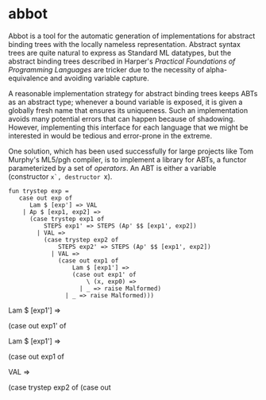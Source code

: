abbot
=====

Abbot is a tool for the automatic generation of implementations for abstract binding trees with the locally nameless representation. Abstract syntax trees are quite natural to express as Standard ML datatypes, but the abstract binding trees described in Harper's _Practical Foundations of Programming Languages_ are tricker due to the necessity of alpha-equivalence and avoiding variable capture.

A reasonable implementation strategy for abstract binding trees keeps ABTs as an abstract type; whenever a bound variable is exposed, it is given a globally fresh name that ensures its uniqueness. Such an implementation avoids many potential errors that can happen because of shadowing. However, implementing this interface for each language that we might be interested in would be tedious and error-prone in the extreme.

One solution, which has been used successfully for large projects like Tom Murphy's ML5/pgh compiler, is to implement a library for ABTs, a functor parameterized by a set of _operators_. An ABT is either a variable (constructor ``x`, destructor ``x). 

```
fun trystep exp = 
   case out exp of 
      Lam $ [exp'] => VAL
    | Ap $ [exp1, exp2] =>
      (case trystep exp1 of 
          STEPS exp1' => STEPS (Ap' $$ [exp1', exp2])
        | VAL =>
          (case trystep exp2 of 
              STEPS exp2' => STEPS (Ap' $$ [exp1', exp2])
            | VAL => 
              (case out exp1 of 
                  Lam $ [exp1'] => 
                  (case out exp1' of
                      \ (x, exp0) => 
                    | _ => raise Malformed) 
                | _ => raise Malformed)))
```

Lam $ [exp1'] => 

(case out exp1' of

Lam $ [exp1'] => 

(case out exp1 of 

VAL => 

(case trystep exp2 of 
      (case out 
```

